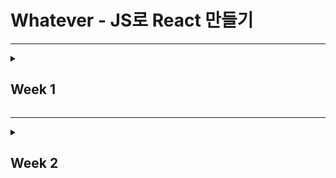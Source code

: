 # Whatever - JS로 React 만들기

---

<details>
<summary><h2>Week 1</h2></summary>

---

## Week 1 목표

React를 직접 구현해보며 JSX가 JavaScript로 변환되는 과정과 Virtual DOM의 동작 원리를 이해하는 것이다.

---

<details>
<summary><strong>Day 1-2: 개발 환경 구축과 JSX 트랜스파일링 이해</strong></summary>

### 📌 핵심 목표
Vanilla JavaScript로 환경을 구축하고, Babel을 이용해 JSX가 JavaScript로 트랜스파일링되는 과정을 이해한다.

### 📚 핵심 단어

1. **JSX**
   - JavaScript XML의 약자로, JavaScript 코드 안에서 HTML 문법을 사용해 View를 구성할 수 있는 JavaScript 확장 문법.
   - 실행 시 JavaScript로 변환되어 실행되며, 가독성과 유지보수를 높여준다.

2. **트랜스파일링**
   - 한 언어로 작성된 코드를 다른 언어로 변환하는 과정.

3. **Babel**
   - 최신 JavaScript 코드를 구형 브라우저나 환경에서 실행 가능하도록 ES5로 변환해주는 트랜스컴파일러.

### 🛠️ 필수 작업
- Vite로 프로젝트를 초기화한다.
- Babel 플러그인을 설치하고 설정한다.
- JSX 파일을 작성하고 트랜스파일링 결과를 확인한다.

### 💡 배운 점
- JSX가 JavaScript로 변환될 때 `createElement` 함수 호출로 바뀌는 과정을 알게 되었다.
- Babel 설정에서 `@babel/plugin-transform-react-jsx`와 `runtime: automatic` 옵션을 활용해 JSX 문법을 지원할 수 있었다.

### 💡 회고
환경 설정과 Babel 트랜스파일링 과정을 배우면서 JSX의 동작 방식을 이해했다.  
하지만 처음 설정이 잘못되어 디버깅에 많은 시간을 썼고, 한 번에 몰아서 작업하면서 학습의 깊이가 부족했다.

</details>

---

<details>
<summary><strong>Day 3-4: createElement 함수 구현과 Virtual DOM 생성</strong></summary>

### 📌 핵심 목표
JSX 트랜스파일링 과정을 이해한 후, `createElement` 함수를 직접 구현하며 Virtual DOM 객체를 생성한다.

### 📚 핵심 단어

1. **createElement**
   - JSX를 트랜스파일링했을 때 호출되는 함수로, Virtual DOM 객체를 생성한다.
   - React의 핵심 메커니즘 중 하나.

2. **Virtual DOM**
   - 메모리 상에 존재하는 가상 DOM 객체로, 실제 DOM과 1:1로 매핑된다.
   - 변경사항을 가상 DOM에서 먼저 계산하고, 효율적으로 실제 DOM에 반영한다.

### 🛠️ 필수 작업
- `createElement` 함수를 구현한다.
  - 문자열과 숫자는 `TEXT_ELEMENT`로 변환한다.
  - 객체는 그대로 사용한다.
- Virtual DOM 객체를 콘솔로 출력해 확인한다.

```javascript
function createElement(type, props, ...children) {
  const element = {
    type,
    props: {
      ...props,
      children: children.map((child) =>
        typeof child === "string" || typeof child === "number"
          ? createTextElement(child)
          : child
      ),
    },
  };

  return element;
}

function createTextElement(text) {
  return {
    type: "TEXT_ELEMENT",
    props: {
      nodeValue: text,
      children: [],
    },
  };
}
```
### 💡 배운 점
- JSX에서 문자열과 숫자가 `TEXT_ELEMENT`로 처리되는 방식을 이해했다.
- Virtual DOM 구조를 직접 구현하면서 React의 기본 원리를 체감할 수 있었다.

### 💡 회고
Virtual DOM의 구조를 이해하는 데 큰 도움이 되었다.  
하지만 출력 결과에서 **텍스트가 한 글자씩 `TEXT_ELEMENT`로 처리되는 문제**가 발생했다.  
예를 들어, `"Virtual DOM 이해하기"`라는 텍스트가 여러 개의 `TEXT_ELEMENT`로 분리되는 현상이 나타났고, 이는 설계 단계에서 충분히 고민하지 못한 결과다.  
이 문제를 해결하지 못한 채 시간이 지나갔고, 다음 단계로 넘어가며 부담이 더 커졌다.

</details>

---

<details>
<summary><strong>Day 5: 간단한 컴포넌트 작성 및 렌더링</strong></summary>

### 📌 핵심 목표
Virtual DOM을 실제 DOM으로 변환하여 화면에 렌더링하는 `render` 함수를 작성하고, 간단한 컴포넌트를 작성해 렌더링한다.

### 📚 핵심 단어

1. **컴포넌트**
   - 재사용 가능한 UI 단위로, 함수 형태로 구현된다.
   - Virtual DOM을 반환하며, 복잡한 UI를 모듈화해 관리할 수 있다.

2. **렌더링**
   - Virtual DOM 객체를 기반으로 실제 DOM을 생성하고, 화면에 표시한다.

### 🛠️ 필수 작업
- `render` 함수를 구현한다.
  - 텍스트 노드는 `TextNode`로 처리한다.
  - DOM 노드와 프로퍼티를 생성 및 설정한다.
  - 재귀적으로 자식 노드를 렌더링한다.

```javascript
function render(element, container) {
  const dom =
    element.type === "TEXT_ELEMENT"
      ? document.createTextNode(element.props.nodeValue)
      : document.createElement(element.type);

  Object.keys(element.props || {})
    .filter((key) => key !== "children")
    .forEach((name) => {
      dom[name] = element.props[name];
    });

  (element.props.children || []).forEach((child) => render(child, dom));
  container.appendChild(dom);
}
```

### 💡 배운 점
- Virtual DOM에서 실제 DOM으로 변환되는 과정을 알게 되었다.
- 재귀적으로 DOM 트리를 생성하는 방식의 중요성을 깨달았다.

### 💡 회고
`render` 함수를 작성하며 Virtual DOM과 실제 DOM 간의 연결 과정을 이해했다.  
하지만 앞서 언급한 텍스트 한 글자씩 처리되는 문제는 여전히 해결되지 않았고, 그 결과 UI가 의도한 대로 렌더링되지 않았다.  
이 문제를 근본적으로 해결하지 못한 채 코드 작업을 마쳤고, 이후 작업에 큰 장애가 될 가능성이 높다.

</details>

---

## 한 주를 마치며

이번 주는 면접과 학술제 준비로 바쁜 나날을 보냈다.
큰맘 먹고 시작한 수업이었지만, 일정에 쫓겨 제대로 따라가지 못했다는 아쉬움이 남는다.
특히 멘토님이 권장하지 않은 **하루 만에 몰아서 하기**를 선택하면서 학습 과정이 더 힘들어졌다.
급하게 코드를 작성하다 보니 설계나 개념에 대해 충분히 고민할 시간을 가지지 못한 점이 안타깝다.

React의 핵심 원리를 배우는 데 중요한 시간이었음에도, 하루에 몰아서 작업했기에 개념 이해가 매우 부족했다
이로 인해 학습의 깊이를 충분히 다지지 못했으며, 문제를 근본적으로 해결하지 못한 채 다음 단계로 넘어가야 했던 점이 가장 아쉽다.

### 반성 및 개선 계획
- 매일 일정에 맞춰 조금씩 작업하며, 몰아서 작업하는 습관을 버리겠다.
- 코드 작성 전에 설계를 충분히 고민하고, 문제 발생 시 원인을 논리적으로 분석하는 습관을 들이겠다.
- 문제가 발생했을 때, 근본적인 원인을 이해하고 수정할 수 있도록 더 깊이 학습하겠다.

</details>

---

<details>
<summary><h2>Week 2</h2></summary>

---

## Week 2 목표

Virtual DOM을 실제 DOM으로 렌더링하는 과정을 이해하고, 상태 관리(useState)를 직접 구현하여 React의 상태 관리 메커니즘을 깊이 있게 이해한다.

---

<details>
<summary><strong>Day 1-2: Virtual DOM을 실제 DOM으로 렌더링하기</strong></summary>

### 📌 핵심 목표

Virtual DOM을 순회하여 실제 DOM을 생성하는 `render` 함수를 구현하고, 재귀적으로 DOM 트리를 생성하는 방법을 이해한다.

### 📚 핵심 단어

1. **렌더링 (Rendering)**
   - **일반적인 의미**: 데이터를 시각적 요소로 변환하여 사용자 화면에 표시하는 과정.
   - **React에서의 사용**: Virtual DOM을 기반으로 실제 DOM을 생성하거나 업데이트하여 효율적으로 UI를 보여주는 메커니즘.

2. **재귀 (Recursion)**
   - 함수가 자기 자신을 호출하는 프로그래밍 기법.
   - 트리 구조의 데이터를 순회하거나 처리할 때 유용하게 사용된다.

### 🛠️ 필수 작업

- `render` 함수를 구현하여 Virtual DOM을 실제 DOM으로 변환한다.
  - 노드의 `type`이 문자열인 경우 DOM 요소를 생성한다.
  - 노드의 `type`이 "TEXT_ELEMENT"인 경우 텍스트 노드를 생성한다.
  - `props`를 읽어 DOM 속성을 설정한다.
  - 자식 노드가 있는 경우 재귀적으로 `render` 함수를 호출하여 자식 노드를 처리한다.

#### 코드 예제

````javascript
// render.js
function render(element, container) {
  // 함수형 컴포넌트 처리
  if (typeof element.type === "function") {
    const childElement = element.type(element.props);
    render(childElement, container);
    return;
  }

  const dom =
    element.type === "TEXT_ELEMENT"
      ? document.createTextNode(element.props.nodeValue) // 텍스트 노드 처리
      : document.createElement(element.type); // DOM 노드 생성

  // 프로퍼티 처리
  const isProperty = (key) => key !== "children";
  Object.keys(element.props || {})
    .filter(isProperty)
    .forEach((name) => {
      try {
        // 이벤트 핸들러 또는 데이터 속성 처리
        if (name.startsWith("on")) {
          const eventType = name.toLowerCase().substring(2);
          dom.addEventListener(eventType, element.props[name]);
        } else if (name in dom) {
          dom[name] = element.props[name];
        } else {
          dom.setAttribute(name, element.props[name]);
        }
      } catch (error) {
        console.warn(`${name}:`, error);
      }
    });

  // 자식 요소 재귀 렌더링
  const children = element.props.children || [];
  (Array.isArray(children) ? children : [children]).forEach((child) => {
    render(child, dom);
  });

  container.appendChild(dom);
}

export { render };

````

### 💡 배운 점

1. **렌더링과 Virtual DOM**
   - 렌더링은 데이터를 UI로 변환하여 사용자 화면에 출력하는 과정이며, React에서는 Virtual DOM을 사용해 효율적인 UI 업데이트를 가능하게 한다.
   - `render` 함수는 Virtual DOM 객체를 기반으로 실제 DOM 트리를 생성하고, 이를 루트 컨테이너에 추가하는 역할을 한다.

2. **재귀를 활용한 트리 구조 순회**
   - 트리 구조의 데이터를 재귀적으로 순회하며 DOM 노드를 생성하고 부모-자식 관계를 설정하는 과정을 체득했다.
   - 복잡한 중첩 구조의 Virtual DOM 객체도 재귀를 통해 효과적으로 처리할 수 있다는 점을 이해했다.

3. **속성 및 텍스트 처리**
   - Virtual DOM 객체의 `props`를 읽어 DOM 속성을 설정하는 방법과 텍스트 노드를 처리하는 방법을 배웠다.

### 💡 회고

`render` 함수를 구현하면서 Virtual DOM 객체가 실제 DOM으로 변환되어 브라우저 화면에 표시되는 과정을 이해할 수 있었다.  
특히 재귀를 통해 트리 구조를 순회하며 요소를 생성하고 부모 노드에 추가하는 방식이 흥미로웠다.  

</details>

---

</details>


